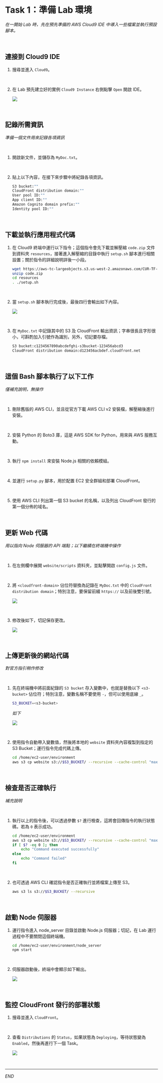 # Task 1：準備 Lab 環境

_在一開始 Lab 時，先在預先準備的 AWS Cloud9 IDE 中導入一些檔案並執行預設腳本。_

<br>

## 連接到 Cloud9 IDE

1. 搜尋並進入 `Cloud9`。

<br>

2. 在 Lab 預先建立好的實例 `Cloud9 Instance` 右側點擊 `Open` 開啟 IDE。

    ![](images/img_55.png)

<br>

## 記錄所需資訊

_準備一個文件用來記錄各項資訊_

<br>

1. 開啟新文件，並儲存為 `MyDoc.txt`。

<br>

2. 貼上以下內容，在接下來步驟中將紀錄各項資訊。

    ```bash
    S3 bucket:""
    CloudFront distribution domain:""
    User pool ID:""
    App client ID:""
    Amazon Cognito domain prefix:""
    Identity pool ID:""
    ```

<br>

## 下載並執行應用程式代碼

1. 在 Cloud9 終端中運行以下指令；這個指令會先下載並解壓縮 `code.zip` 文件到資料夾 `resources`，接著進入解壓縮的目錄中執行 `setup.sh` 腳本進行相關設置；關於指令的詳細說明詳後一小段。

    ```bash
    wget https://aws-tc-largeobjects.s3.us-west-2.amazonaws.com/CUR-TF-100-EDBLDR-1-107430/01-lab-cognito/code.zip
    unzip code.zip
    cd resources
    . ./setup.sh
    ```

<br>

2. 當 `setup.sh` 腳本執行完成後，最後四行會輸出如下內容。

    ![](images/img_01.png)

<br>

3. 在 `MyDoc.txt` 中記錄其中的 S3 及 CloudFront 輸出資訊；字串很長且字形很小，可斟酌加入引號作為識別，另外，切記要存檔。

    ```bash
    S3 bucket:c1234567890abcdefghi-s3bucket-123456abcd3
    CloudFront distribution domain:d123456acbdef.cloudfront.net
    ```

<br>

## 這個 Bash 腳本執行了以下工作

_僅補充說明，無操作_

<br>

1. 刪除舊版的 AWS CLI，並且從官方下載 AWS CLI v2 安裝檔，解壓縮後進行安裝。

<br>

2. 安裝 Python 的 Boto3 庫，這是 AWS SDK for Python，用來與 AWS 服務互動。

<br>

3. 執行 `npm install` 來安裝 Node.js 相關的依賴模組。

<br>

4. 並運行 `setup.py` 腳本，用於配置 EC2 安全群組和部署 CloudFront。

<br>

5. 使用 AWS CLI 列出第一個 S3 bucket 的名稱，以及列出 CloudFront 發行的第一個分佈的域名。

<br>

## 更新 Web 代碼

_用以指向 Node 伺服器的 API 端點；以下繼續在終端機中操作_

<br>

1. 在左側欄中展開 `website/scripts` 資料夾，並點擊開啟 `config.js` 文件。

<br>

2. 將 `<cloudfront-domain>` 佔位符替換為記錄在 `MyDoc.txt` 中的 `CloudFront distribution domain`；特別注意，要保留前綴 `https://` 以及前後雙引號。

    ![](images/img_02.png)

<br>

3. 修改後如下，切記保存更改。

    ![](images/img_03.png)

<br>

## 上傳更新後的網站代碼

_對官方指引稍作修改_

<br>

1. 先在終端機中將前面紀錄的 `S3 bucket` 存入變數中，也就是替換以下 `<s3-bucket>` 佔位符；特別注意，變數名稱不要使用 `-`，但可以使用底線 `_`。

    ```bash
    S3_BUCKET=<s3-bucket>
    ```

    _如下_

    ![](images/img_04.png)

<br>

2. 使用指令自動帶入變數值，然後將本地的 `website` 資料夾內容複製到指定的 S3 Bucket；運行指令完成代碼上傳。

    ```bash
    cd /home/ec2-user/environment
    aws s3 cp website s3://$S3_BUCKET/ --recursive --cache-control "max-age=0"
    ```

<br>

## 檢查是否正確執行

_補充說明_

<br>

1. 執行以上的指令後，可以透過參數 `$?` 進行檢查，這將會回傳指令的執行狀態碼，若為 `0` 表示成功。

    ```bash
    cd /home/ec2-user/environment
    aws s3 cp website s3://$S3_BUCKET/ --recursive --cache-control "max-age=0"
    if [ $? -eq 0 ]; then
        echo "Command executed successfully"
    else
        echo "Command failed"
    fi
    ```

<br>

2. 也可透過 AWS CLI 確認指令是否正確執行並將檔案上傳至 S3。

    ```bash
    aws s3 ls s3://$S3_BUCKET/ --recursive
    ```

<br>

## 啟動 Node 伺服器

1. 運行指令進入 node_server 目錄並啟動 Node.js 伺服器；切記，在 Lab 運行過程中不要關閉這個終端機。

    ```bash
    cd /home/ec2-user/environment/node_server
    npm start
    ```

<br>

2. 伺服器啟動後，終端中會顯示如下輸出。

    ![](images/img_05.png)

<br>

## 監控 CloudFront 發行的部署狀態

1. 搜尋並進入 `CloudFront`。

<br>

2. 查看 `Distributions` 的 `Status`，如果狀態為 `Deploying`，等待狀態變為 `Enabled`，然後再進行下一個 Task。

    ![](images/img_06.png)

<br>

___

_END_